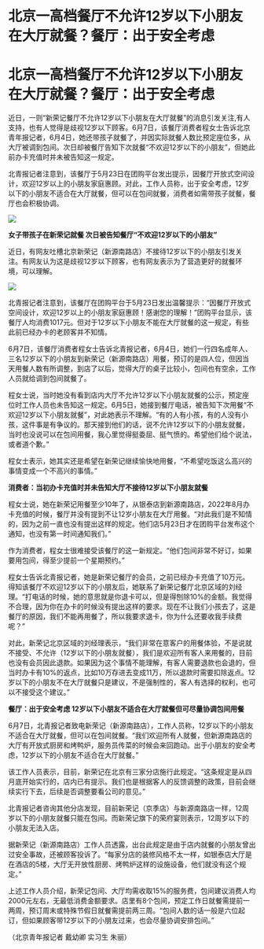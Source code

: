 # 北京一高档餐厅不允许12岁以下小朋友在大厅就餐？餐厅：出于安全考虑

# 北京一高档餐厅不允许12岁以下小朋友在大厅就餐？餐厅：出于安全考虑

近日，一则“新荣记餐厅不允许12岁以下小朋友在大厅就餐”的消息引发关注,有人支持，也有人觉得是歧视12岁以下顾客。6月7日，该餐厅消费者程女士告诉北京青年报记者，6月4日，她还带孩子就餐了，并因实际就餐人数比预定座位多，从大厅被调到包间。次日却被餐厅告知下次就餐“不欢迎12岁以下的小朋友”，但她此前办卡充值时并未被告知这一规定。

北青报记者注意到，该餐厅于5月23日在团购平台发出提示，因餐厅开放式空间设计，欢迎12岁以上的小朋友家庭惠顾。对此，工作人员称，出于安全考虑，12岁以下的小朋友不适合在大厅就餐，但可以在包间就餐，消费者如需带孩子就餐，餐厅也会积极协调。

![](https://inews.gtimg.com/om_bt/O9uCTkSM5Vt5sjNjPFJxNO7CpBRuxQqE23gOTHaf2YSt0AA/1000)

**女子带孩子在新荣记就餐 次日被告知餐厅“不欢迎12岁以下的小朋友”**

近日，有网友吐槽北京新荣记（新源南路店）不接待12岁以下的小朋友引发关注。有网友认为这是歧视12岁以下顾客，也有网友表示为了营造更好的就餐环境，可以理解。

![](https://inews.gtimg.com/om_bt/O1dRjTsy7G86i20mi6XiftGsbbTS-u3vGsaK_CV3wn-c0AA/1000)

北青报记者注意到，该餐厅在团购平台于5月23日发出温馨提示：“因餐厅开放式空间设计，欢迎12岁以上的小朋友家庭惠顾！感谢您的理解！”团购平台显示，该餐厅人均消费1017元。但对于12岁以下小朋友不能在大厅就餐的这一规定，有些此前已经办卡的老顾客并不知情。

6月7日，该餐厅消费者程女士告诉北青报记者，6月4日，她们一行四名成年人、三名12岁以下的小朋友到新荣记（新源南路店）用餐，预订的是四人位，但因当天用餐人数有所调整，到店了以后，觉得大厅的桌子比较小，包间也有空余，工作人员就给调到包间就餐了。

程女士说，当时她没有看到店内大厅不允许12岁以下小朋友就餐的公示，预定座位时工作人员也未告知这一规定。6月5日，她接到餐厅电话，被告知下次用餐“不欢迎12岁以下小朋友就餐”，对此她表示不理解。“有的人有小孩，有的人没有小孩，这件事是有争议的。那天接到他们的话，说不允许12岁以下的小朋友就餐，当时也没说可以在包间用餐，我心里觉得挺委屈、挺气愤的。希望他们给个说法，或者道个歉。”

程女士表示，她其实还是希望在新荣记继续愉快地用餐，“不希望吃饭这么高兴的事情变成一个不高兴的事情。”

**消费者：当初办卡充值时并未告知大厅不接待12岁以下小朋友就餐**

程女士说，她在新荣记用餐至少10年了，从银泰店到新源南路店，2022年8月办卡充值的时候，餐厅并没有提到不让12岁小朋友在大厅用餐。“对此我们是不知情的，因为之前一直也没有提出这样的规定。他们店5月23日才在团购平台发布这个通知，也没有第一时间通知我们。”

作为消费者，程女士很难接受该餐厅的这一新规定。“他们包间非常不好订，如果要用包间，得至少提前一个星期预约。”

程女士告诉北青报记者，她是新荣记餐厅的会员，之前已经办卡充值了10万元。得知该餐厅不欢迎12岁以下的小朋友后，她联系了新荣记餐厅北京区域的刘经理。“打电话的时候，她的意思就是你退卡可以，但是得刨除10%的金额。我觉得不合理，因为你在办卡的时候没有提出这样的要求。现在不让我们小孩去了，这是餐厅的原因，我们不能再用餐了，所以我要求退卡，你为什么还要收我手续费呢？”

对此，新荣记北京区域的刘经理表示，“我们非常在意客户的用餐体验，不是说就不接受、不允许（12岁以下的小朋友就餐），我们是欢迎所有客人来用餐的，目前也没有会员因此退款。如果因为这个事情不能理解，有客人需要退款也会退的，但当时办卡有10%的返点，比如10万存进去变成11万，所以退款时需要扣除返点。12岁以下的小朋友不在大厅就餐只是建议，不是强制性的，客人有选择的权利，也可以不接受这个建议。”

**餐厅：出于安全考虑 12岁以下小朋友不适合在大厅就餐但可尽量协调包间用餐**

6月7日，北青报记者致电新荣记（新源南路店），工作人员称，12岁以下的小朋友不适合在大厅就餐，但可以在包间就餐。“我们欢迎所有人就餐，但新源南路店的大厅有开放式厨房和烤鸭炉，服务员传菜的时候会来回跑动。出于小朋友的安全考虑，12岁以下的小朋友不适合在大厅就餐。”

该工作人员表示，目前，新荣记在北京有三家分店施行此规定。“这条规定是从四月底开始实行的，店内已有提示。我们也是根据客人的反馈调整的政策，目前会继续实行下去，后续是否调整要看公司的意见。”

北青报记者咨询其他分店发现，目前新荣记（京季店）与新源南路店一样，12周岁以下的小朋友就餐只能在包间。而新荣记旗下的荣府宴则表示，12周岁以下的小朋友无法入店。

据新荣记（新源南路店）工作人员透露，出台此规定是由于店内就餐的小朋友曾出过安全事故，还被顾客投诉了。“每家分店的装修风格不太一样，如银泰店大厅是在酒店的5楼，大厅无开放性厨房、烤鸭炉这样的设施设备，他们就没有这个规定。”

上述工作人员介绍，新荣记包间、大厅均需收取15%的服务费，包间建议消费人均2000元左右，无最低消费金额要求。店里有8个包间，预定工作日就餐需提前一两周，预订周末或特殊节假日就餐需提前两三周。“包间人数的话一般是六位起订，但如果顾客带12岁以下的小朋友过来，也会尽量协调安排包间。”

（北京青年报记者 戴幼卿 实习生 朱丽）

